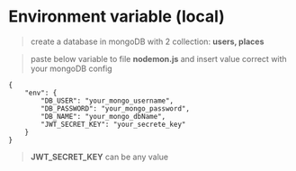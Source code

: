 # Environment variable (local)

> create a database in mongoDB with 2 collection: **users, places**

> paste below variable to file **nodemon.js** and insert value correct with your mongoDB config

```
{
    "env": {
        "DB_USER": "your_mongo_username",
        "DB_PASSWORD": "your_mongo_password",
        "DB_NAME": "your_mongo_dbName",
        "JWT_SECRET_KEY": "your_secrete_key" 
    }
}
```
> **JWT_SECRET_KEY** can be any value